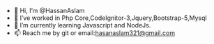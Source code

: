 - 👋 Hi, I’m @HassanAslam
- 👀 I’ve worked in Php Core,CodeIgnitor-3,Jquery,Bootstrap-5,Mysql
- 🌱 I’m currently learning Javascript and NodeJs.
- 📫 Reach me by git or email:hasanaslam321@gmail.com


